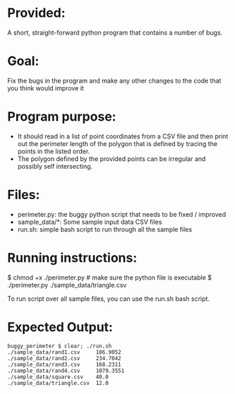 # Provided:
A short, straight-forward python program that contains a number of bugs.

# Goal:
Fix the bugs in the program and make any other changes to the code that you
think would improve it

# Program purpose:
- It should read in a list of point coordinates from a CSV file and then print 
out the perimeter length of the polygon that is defined by tracing the points
in the listed order.
- The polygon defined by the provided points can be irregular and possibly self
intersecting. 

# Files:
- perimeter.py: the buggy python script that needs to be fixed / improved
- sample_data/*: Some sample input data CSV files
- run.sh: simple bash script to run through all the sample files

# Running instructions:
$ chmod +x ./perimeter.py  # make sure the python file is executable
$ ./perimeter.py ./sample_data/triangle.csv

To run script over all sample files, you can use the run.sh bash script.

# Expected Output:
```
buggy_perimeter $ clear; ./run.sh
./sample_data/rand1.csv     186.9052
./sample_data/rand2.csv     234.7042
./sample_data/rand3.csv     168.2311
./sample_data/rand4.csv     1079.3551
./sample_data/square.csv    40.0
./sample_data/triangle.csv  12.0
```